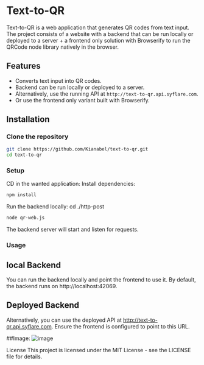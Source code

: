 # Text-to-QR

Text-to-QR is a web application that generates QR codes from text input. The project consists of a website with a backend that can be run locally or deployed to a server + a frontend only solution with Browserify to run the QRCode node library natively in the browser.

## Features

- Converts text input into QR codes.
- Backend can be run locally or deployed to a server.
- Alternatively, use the running API at `http://text-to-qr.api.syflare.com`.
- Or use the frontend only variant built with Browserify.

## Installation

### Clone the repository

```bash
git clone https://github.com/Kianabel/text-to-qr.git
cd text-to-qr
```

### Setup
CD in the wanted application:
Install dependencies:

```bash
npm install
```
Run the backend locally:
cd ./http-post

```bash
node qr-web.js
```
The backend server will start and listen for requests.

### Usage

## local Backend
You can run the backend locally and point the frontend to use it. By default, the backend runs on http://localhost:42069.

## Deployed Backend
Alternatively, you can use the deployed API at http://text-to-qr.api.syflare.com. Ensure the frontend is configured to point to this URL.

##Image:
![image](https://github.com/user-attachments/assets/49bef0fb-63d3-447a-915b-9806fb0de478)


License
This project is licensed under the MIT License - see the LICENSE file for details.
